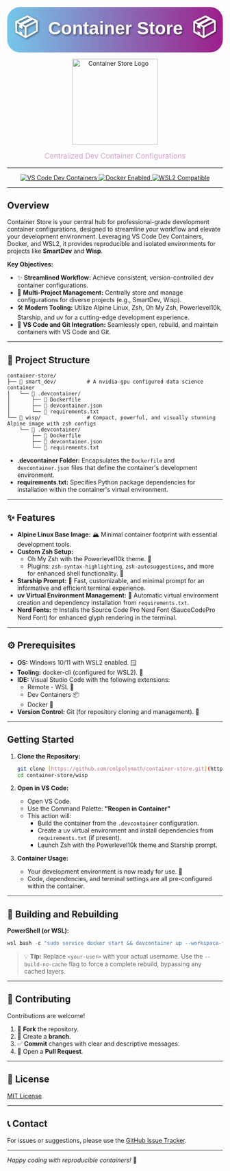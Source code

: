 <div align="center" style="
    background: linear-gradient(90deg,rgba(93, 189, 230, 0.85),rgb(157, 30, 138)); /* Gradient Background */
    padding: 10px;
    border-radius: 30px; /* Rounded Corners */
    margin-bottom: 15px; /* Spacing below the title */
">
  <h1 style="
    font-family: 'Arial Black', sans-serif; /* Modern Font */
    font-size: 3em;
    color: white;
    text-shadow: 2px 2px 4px rgba(0, 0, 0, 0.5); /* Text Shadow */
    margin: 0; /* Remove default margins */
    display: inline-block; /* Keep it on one line if possible */
  ">
    <span style="
      font-size: 1.2em; /* Adjust icon size */
      margin-right: 10px; /* Spacing between icon and text */
      vertical-align: middle; /* Align icon vertically */
    ">
      📦
    </span>
    Container Store
    <span style="
      font-size: 1.2em; /* Adjust icon size */
      margin-left: 10px; /* Spacing between icon and text */
      vertical-align: middle; /* Align icon vertically */
    ">
      📦
    </span>
  </h1>
</div>
<div align="center">
  <img src="https://www.shiplilly.com/wp-content/uploads/2016/01/ocean-shipping-containers.jpg" alt="Container Store Logo" width="200"/>
  <p style="font-size: 1.2em; color: rgb(211, 161, 204)">Centralized Dev Container Configurations</p>
</div>

---

<div align="center">
  <a href="https://code.visualstudio.com/docs/remote/containers" target="_blank" rel="noopener noreferrer">
    <img src="https://img.shields.io/badge/VS_Code-Dev_Containers-blue?style=for-the-badge&logo=visual-studio-code" alt="VS Code Dev Containers"/>
  </a>
  <a href="https://www.docker.com/" target="_blank" rel="noopener noreferrer">
    <img src="https://img.shields.io/badge/Docker-Enabled-blue?style=for-the-badge&logo=docker" alt="Docker Enabled"/>
  </a>
  <a href="https://learn.microsoft.com/en-us/windows/wsl/" target="_blank" rel="noopener noreferrer">
    <img src="https://img.shields.io/badge/WSL2-Compatible-blue?style=for-the-badge&logo=windows" alt="WSL2 Compatible"/>
  </a>
</div>

---

## Overview

Container Store is your central hub for professional-grade development container configurations, designed to streamline your workflow and elevate your development environment. Leveraging VS Code Dev Containers, Docker, and WSL2, it provides reproducible and isolated environments for projects like **SmartDev** and **Wisp**.

**Key Objectives:**

* ✨ **Streamlined Workflow:** Achieve consistent, version-controlled dev container configurations.
* 📂 **Multi-Project Management:** Centrally store and manage configurations for diverse projects (e.g., SmartDev, Wisp).
* 🛠️ **Modern Tooling:** Utilize Alpine Linux, Zsh, Oh My Zsh, Powerlevel10k, Starship, and uv for a cutting-edge development experience.
* 🤝 **VS Code and Git Integration:** Seamlessly open, rebuild, and maintain containers with VS Code and Git.

---

## 📂 Project Structure

```
container-store/
├── 📂 smart_dev/          # A nvidia-gpu configured data science container
│   └── 📂 .devcontainer/
│       ├── 📄 Dockerfile
│       ├── 📄 devcontainer.json
│       └── 📄 requirements.txt
└── 📂 wisp/               # Compact, powerful, and visually stunning Alpine image with zsh configs
    └── 📂 .devcontainer/
        ├── 📄 Dockerfile
        ├── 📄 devcontainer.json
        └── 📄 requirements.txt
```

* **.devcontainer Folder:** Encapsulates the `Dockerfile` and `devcontainer.json` files that define the container's development environment.
* **requirements.txt:** Specifies Python package dependencies for installation within the container's virtual environment.

---

## ✨ Features

* **Alpine Linux Base Image:** 🏔️ Minimal container footprint with essential development tools.
* **Custom Zsh Setup:**
    * Oh My Zsh with the Powerlevel10k theme. 🎨
    * Plugins: `zsh-syntax-highlighting`, `zsh-autosuggestions`, and more for enhanced shell functionality. 🚀
* **Starship Prompt:** 🌟 Fast, customizable, and minimal prompt for an informative and efficient terminal experience.
* **uv Virtual Environment Management:** 🐍 Automatic virtual environment creation and dependency installation from `requirements.txt`.
* **Nerd Fonts:** 🤓 Installs the Source Code Pro Nerd Font (SauceCodePro Nerd Font) for enhanced glyph rendering in the terminal.

---

## ⚙️ Prerequisites

* **OS:** Windows 10/11 with WSL2 enabled. 🪟
* **Tooling:** docker-cli (configured for WSL2). 🐳
* **IDE:** Visual Studio Code with the following extensions:
    * Remote - WSL 🔌
    * Dev Containers 📦
    * Docker 🐋
* **Version Control:** Git (for repository cloning and management). 🌳

---

## Getting Started

1.  **Clone the Repository:**

    ```bash
    git clone [https://github.com/cmlpolymath/container-store.git](https://github.com/cmlpolymath/container-store.git)
    cd container-store/wisp
    ```

2.  **Open in VS Code:**

    * Open VS Code.
    * Use the Command Palette: **"Reopen in Container"**
    * This action will:
        * Build the container from the `.devcontainer` configuration.
        * Create a uv virtual environment and install dependencies from `requirements.txt` (if present).
        * Launch Zsh with the Powerlevel10k theme and Starship prompt.

3.  **Container Usage:**

    * Your development environment is now ready for use. 🚀
    * Code, dependencies, and terminal settings are all pre-configured within the container.

---

## 🔨 Building and Rebuilding

**PowerShell (or WSL):**

```powershell
wsl bash -c "sudo service docker start && devcontainer up --workspace-folder /home/<your-user>/container_store/wisp && code --remote dev-container+$(wslpath -w /home/<your-user>/container_store/wisp)"
```

>   💡 **Tip:** Replace `<your-user>` with your actual username. Use the `--build-no-cache` flag to force a complete rebuild, bypassing any cached layers.

---

## 🤝 Contributing

Contributions are welcome!

1.  🍴 **Fork** the repository.
2.  🌿 Create a **branch**.
3.  ✅ **Commit** changes with clear and descriptive messages.
4.  🚀 Open a **Pull Request**.

---

## 📜 License

[MIT License](LICENSE)

---

## 📞 Contact

For issues or suggestions, please use the [GitHub Issue Tracker](https://github.com/cmlpolymath/container-store/issues).

---

*Happy coding with reproducible containers!* 🚀

